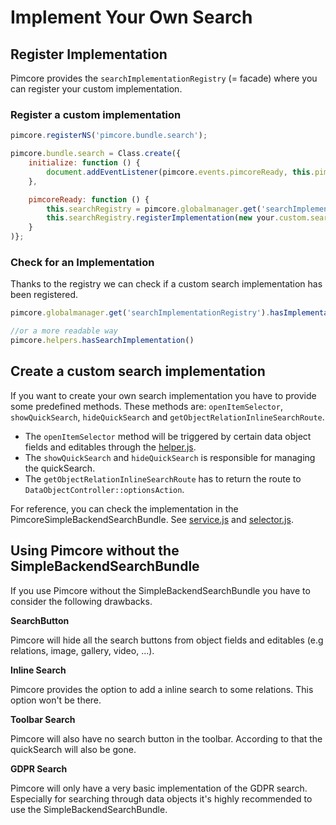 # Implement Your Own Search

## Register Implementation

Pimcore provides the `searchImplementationRegistry` (= facade) where you can register your custom implementation.

### Register a custom implementation
```js
pimcore.registerNS('pimcore.bundle.search');

pimcore.bundle.search = Class.create({
    initialize: function () {
        document.addEventListener(pimcore.events.pimcoreReady, this.pimcoreReady.bind(this));
    },

    pimcoreReady: function () {
        this.searchRegistry = pimcore.globalmanager.get('searchImplementationRegistry');
        this.searchRegistry.registerImplementation(new your.custom.search.implementation());
    }
)};
```

### Check for an Implementation

Thanks to the registry we can check if a custom search implementation has been registered.

```js
pimcore.globalmanager.get('searchImplementationRegistry').hasImplementation();

//or a more readable way
pimcore.helpers.hasSearchImplementation()
```

## Create a custom search implementation

If you want to create your own search implementation you have to provide some predefined methods. 
These methods are: `openItemSelector`, `showQuickSearch`, `hideQuickSearch` and `getObjectRelationInlineSearchRoute`.
- The `openItemSelector` method will be triggered by certain data object fields and editables through the 
  [helper.js](https://github.com/pimcore/admin-ui-classic-bundle/blob/1.x/public/js/pimcore/helpers.js#L814).
- The `showQuickSearch` and `hideQuickSearch` is responsible for managing the quickSearch.
- The `getObjectRelationInlineSearchRoute` has to return the route to `DataObjectController::optionsAction`.

For reference, you can check the implementation in the PimcoreSimpleBackendSearchBundle.
See [service.js](https://github.com/pimcore/pimcore/blob/11.x/bundles/SimpleBackendSearchBundle/public/js/pimcore/element/service.js) 
and [selector.js](https://github.com/pimcore/pimcore/blob/11.x/bundles/SimpleBackendSearchBundle/public/js/pimcore/element/selector/selector.js).

## Using Pimcore without the SimpleBackendSearchBundle

If you use Pimcore without the SimpleBackendSearchBundle you have to consider the following drawbacks.

**SearchButton**

Pimcore will hide all the search buttons from object fields and editables (e.g relations, image, gallery, video, ...).

**Inline Search**

Pimcore provides the option to add a inline search to some relations. This option won't be there. 

**Toolbar Search**

Pimcore will also have no search button in the toolbar. According to that the quickSearch will also be gone.

**GDPR Search**

Pimcore will only have a very basic implementation of the GDPR search.
Especially for searching through data objects it's highly recommended to use the SimpleBackendSearchBundle.
